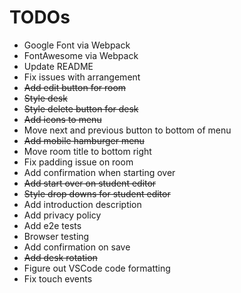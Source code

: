 # TODOs

* Google Font via Webpack
* FontAwesome via Webpack
* Update README
* Fix issues with arrangement
* ~~Add edit button for room~~
* ~~Style desk~~
* ~~Style delete button for desk~~
* ~~Add icons to menu~~
* Move next and previous button to bottom of menu
* ~~Add mobile hamburger menu~~
* Move room title to bottom right
* Fix padding issue on room
* Add confirmation when starting over
* ~~Add start over on student editor~~
* ~~Style drop downs for student editor~~
* Add introduction description
* Add privacy policy
* Add e2e tests
* Browser testing
* Add confirmation on save
* ~~Add desk rotation~~
* Figure out VSCode code formatting
* Fix touch events